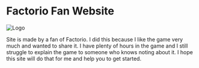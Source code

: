 # Factorio Fan Website

![Logo](https://factorio.com/static/img/factorio-logo.png)

Site is made by a fan of Factorio. I did this because I like the game very much and wanted to share it. I have plenty of hours in the game and I still struggle to explain the game to someone who knows noting about it. I hope this site will do that for me and help you to get started.
